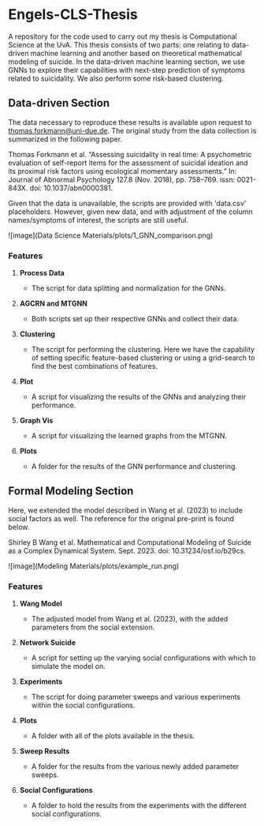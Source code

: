 # Engels-CLS-Thesis
A repository for the code used to carry out my thesis is Computational Science at the UvA.
This thesis consists of two parts: one relating to data-driven machine learning and another based on 
theoretical mathematical modeling of suicide. In the data-driven machine learning section, we use GNNs to explore their capabilities with next-step prediction of symptoms related to suicidality. We also perform some risk-based clustering.

## Data-driven Section
The data necessary to reproduce these results is available upon request to thomas.forkmann@uni-due.de. The original study from the data collection is summarized in the following paper.

Thomas Forkmann et al. “Assessing suicidality in real time: A psychometric evaluation of self-report items for the assessment of suicidal ideation and its proximal risk factors using ecological momentary assessments.” In: Journal of Abnormal Psychology 127.8 (Nov. 2018), pp. 758–769. issn: 0021-843X. doi: 10.1037/abn0000381.

Given that the data is unavailable, the scripts are provided with 'data.csv' placeholders. However, 
given new data, and with adjustment of the column names/symptoms of interest, the scripts are still useful.

![image](Data Science Materials/plots/1_GNN_comparison.png)

### Features
1. **Process Data**
    - The script for data splitting and normalization for the GNNs.

2. **AGCRN and MTGNN**  
    - Both scripts set up their respective GNNs and collect their data.

3. **Clustering**
    - The script for performing the clustering. Here we have the capability of setting specific feature-based clustering or using a grid-search to find the best combinations of features.

4. **Plot**
    - A script for visualizing the results of the GNNs and analyzing their performance.

5. **Graph Vis**
    - A script for visualizing the learned graphs from the MTGNN.

6. **Plots**
    - A folder for the results of the GNN performance and clustering. 

## Formal Modeling Section
Here, we extended the model described in Wang et al. (2023) to include social factors as well. The reference for the original pre-print is found below.

Shirley B Wang et al. Mathematical and Computational Modeling of Suicide as a
Complex Dynamical System. Sept. 2023. doi: 10.31234/osf.io/b29cs.

![image](Modeling Materials/plots/example_run.png)

### Features
1. **Wang Model**
    - The adjusted model from Wang et al. (2023), with the added parameters from the social extension.

2. **Network Suicide**  
    -  A script for setting up the varying social configurations with which to simulate the model on.

3. **Experiments**
    - The script for doing parameter sweeps and various experiments within the social configurations.

4. **Plots**
    - A folder with all of the plots available in the thesis.

5. **Sweep Results**
    - A folder for the results from the various newly added parameter sweeps.

6. **Social Configurations**
    - A folder to hold the results from the experiments with the different social configurations.